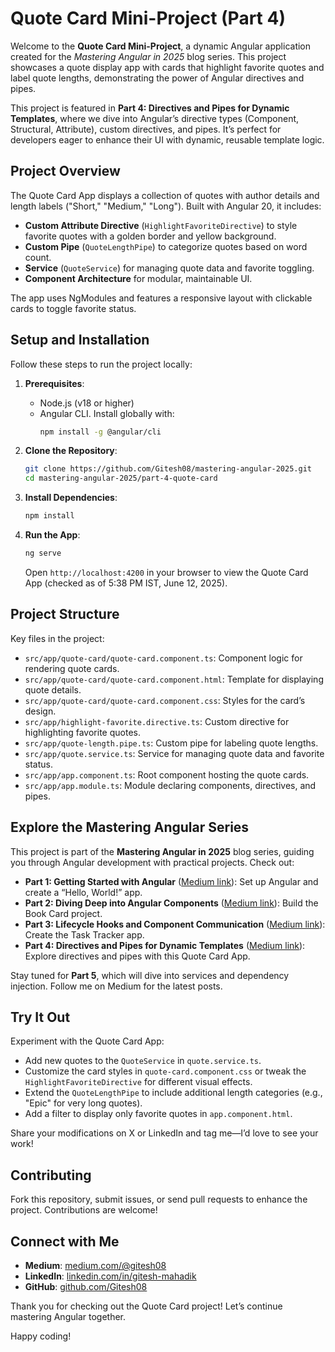 # Quote Card Mini-Project (Part 4)

Welcome to the **Quote Card Mini-Project**, a dynamic Angular application created for the *Mastering Angular in 2025* blog series. This project showcases a quote display app with cards that highlight favorite quotes and label quote lengths, demonstrating the power of Angular directives and pipes.

This project is featured in **Part 4: Directives and Pipes for Dynamic Templates**, where we dive into Angular’s directive types (Component, Structural, Attribute), custom directives, and pipes. It’s perfect for developers eager to enhance their UI with dynamic, reusable template logic.

## Project Overview

The Quote Card App displays a collection of quotes with author details and length labels ("Short," "Medium," "Long"). Built with Angular 20, it includes:

- **Custom Attribute Directive** (`HighlightFavoriteDirective`) to style favorite quotes with a golden border and yellow background.
- **Custom Pipe** (`QuoteLengthPipe`) to categorize quotes based on word count.
- **Service** (`QuoteService`) for managing quote data and favorite toggling.
- **Component Architecture** for modular, maintainable UI.

The app uses NgModules and features a responsive layout with clickable cards to toggle favorite status.

## Setup and Installation

Follow these steps to run the project locally:

1. **Prerequisites**:
   - Node.js (v18 or higher)
   - Angular CLI. Install globally with:
     ```bash
     npm install -g @angular/cli
     ```

2. **Clone the Repository**:
   ```bash
   git clone https://github.com/Gitesh08/mastering-angular-2025.git
   cd mastering-angular-2025/part-4-quote-card
   ```

3. **Install Dependencies**:
   ```bash
   npm install
   ```

4. **Run the App**:
   ```bash
   ng serve
   ```
   Open `http://localhost:4200` in your browser to view the Quote Card App (checked as of 5:38 PM IST, June 12, 2025).

## Project Structure

Key files in the project:

- `src/app/quote-card/quote-card.component.ts`: Component logic for rendering quote cards.
- `src/app/quote-card/quote-card.component.html`: Template for displaying quote details.
- `src/app/quote-card/quote-card.component.css`: Styles for the card’s design.
- `src/app/highlight-favorite.directive.ts`: Custom directive for highlighting favorite quotes.
- `src/app/quote-length.pipe.ts`: Custom pipe for labeling quote lengths.
- `src/app/quote.service.ts`: Service for managing quote data and favorite status.
- `src/app/app.component.ts`: Root component hosting the quote cards.
- `src/app/app.module.ts`: Module declaring components, directives, and pipes.

## Explore the Mastering Angular Series

This project is part of the **Mastering Angular in 2025** blog series, guiding you through Angular development with practical projects. Check out:

- **Part 1: Getting Started with Angular** ([Medium link](https://medium.com/@gitesh08/mastering-angular-a-developers-guide-to-building-modern-web-apps-386801f67466)): Set up Angular and create a “Hello, World!” app.
- **Part 2: Diving Deep into Angular Components** ([Medium link](https://medium.com/@gitesh08/mastering-angular-components-in-2025-01a8bdf4e0ce)): Build the Book Card project.
- **Part 3: Lifecycle Hooks and Component Communication** ([Medium link](https://medium.com/@gitesh08/mastering-angular-components-in-2025-52f2f492d3cc)): Create the Task Tracker app.
- **Part 4: Directives and Pipes for Dynamic Templates** ([Medium link](https://medium.com/@gitesh08/mastering-angular-directives-and-pipes-in-2025-858158145e32)): Explore directives and pipes with this Quote Card App.

Stay tuned for **Part 5**, which will dive into services and dependency injection. Follow me on Medium for the latest posts.

## Try It Out

Experiment with the Quote Card App:

- Add new quotes to the `QuoteService` in `quote.service.ts`.
- Customize the card styles in `quote-card.component.css` or tweak the `HighlightFavoriteDirective` for different visual effects.
- Extend the `QuoteLengthPipe` to include additional length categories (e.g., "Epic" for very long quotes).
- Add a filter to display only favorite quotes in `app.component.html`.

Share your modifications on X or LinkedIn and tag me—I’d love to see your work!

## Contributing

Fork this repository, submit issues, or send pull requests to enhance the project. Contributions are welcome!

## Connect with Me

- **Medium**: [medium.com/@gitesh08](https://medium.com/@gitesh08)
- **LinkedIn**: [linkedin.com/in/gitesh-mahadik](https://www.linkedin.com/in/gitesh-mahadik-7487961a0/)
- **GitHub**: [github.com/Gitesh08](https://github.com/Gitesh08)

Thank you for checking out the Quote Card project! Let’s continue mastering Angular together.

Happy coding!
